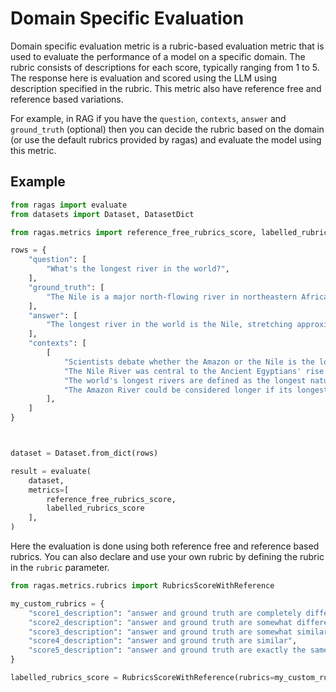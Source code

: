 # Domain Specific Evaluation

Domain specific evaluation metric is a rubric-based evaluation metric that is used to evaluate the performance of a model on a specific domain. The rubric consists of descriptions for each score, typically ranging from 1 to 5. The response here is evaluation and scored using the LLM using description specified in the rubric. This metric also have reference free and reference based variations. 

For example, in RAG if you have the `question`, `contexts`, `answer` and `ground_truth` (optional) then you can decide the rubric based on the domain (or use the default rubrics provided by ragas) and evaluate the model using this metric. 

## Example


```python
from ragas import evaluate
from datasets import Dataset, DatasetDict

from ragas.metrics import reference_free_rubrics_score, labelled_rubrics_score

rows = {
    "question": [
        "What's the longest river in the world?",
    ],
    "ground_truth": [
        "The Nile is a major north-flowing river in northeastern Africa.",
    ],
    "answer": [
        "The longest river in the world is the Nile, stretching approximately 6,650 kilometers (4,130 miles) through northeastern Africa, flowing through countries such as Uganda, Sudan, and Egypt before emptying into the Mediterranean Sea. There is some debate about this title, as recent studies suggest the Amazon River could be longer if its longest tributaries are included, potentially extending its length to about 7,000 kilometers (4,350 miles).",
    ],
    "contexts": [
        [
            "Scientists debate whether the Amazon or the Nile is the longest river in the world. Traditionally, the Nile is considered longer, but recent information suggests that the Amazon may be longer.",
            "The Nile River was central to the Ancient Egyptians' rise to wealth and power. Since rainfall is almost non-existent in Egypt, the Nile River and its yearly floodwaters offered the people a fertile oasis for rich agriculture.",
            "The world's longest rivers are defined as the longest natural streams whose water flows within a channel, or streambed, with defined banks.",
            "The Amazon River could be considered longer if its longest tributaries are included, potentially extending its length to about 7,000 kilometers."
        ],
    ]
}



dataset = Dataset.from_dict(rows)

result = evaluate(
    dataset,
    metrics=[
        reference_free_rubrics_score,
        labelled_rubrics_score
    ],
)

```

Here the evaluation is done using both reference free and reference based rubrics. You can also declare and use your own rubric by defining the rubric in the `rubric` parameter.

```python
from ragas.metrics.rubrics import RubricsScoreWithReference

my_custom_rubrics = {
    "score1_description": "answer and ground truth are completely different",
    "score2_description": "answer and ground truth are somewhat different",
    "score3_description": "answer and ground truth are somewhat similar",
    "score4_description": "answer and ground truth are similar",
    "score5_description": "answer and ground truth are exactly the same",
}

labelled_rubrics_score = RubricsScoreWithReference(rubrics=my_custom_rubrics)
```


